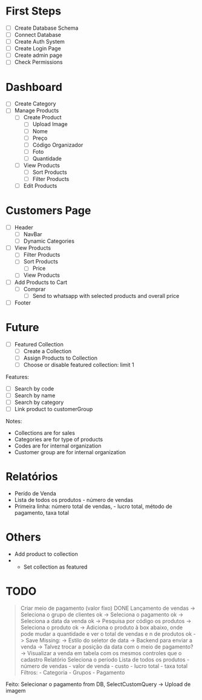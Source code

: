 # First Steps
- [ ] Create Database Schema
- [ ] Connect Database
- [ ] Create Auth System
- [ ] Create Login Page
- [ ] Create admin page
- [ ] Check Permissions  
###
# Dashboard

- [ ] Create Category
- [ ] Manage Products
  - [ ] Create Product
    - [ ] Upload Image
    - [ ] Nome
    - [ ] Preço
    - [ ] Código Organizador
    - [ ] Foto
    - [ ] Quantidade
  - [ ] View Products
    - [ ] Sort Products
    - [ ] Filter Products
  - [ ] Edit Products
###
# Customers Page
- [ ] Header
  - [ ] NavBar
  - [ ] Dynamic Categories
- [ ] View Products
  - [ ] Filter Products
  - [ ] Sort Products
    - [ ] Price
  - [ ] View Products
- [ ] Add Products to Cart
  - [ ] Comprar
    - [ ] Send to whatsapp with selected products and overall price
- [ ] Footer

# Future
- [ ] Featured Collection
  - [ ] Create a Collection
  - [ ] Assign Products to Collection
  - [ ] Choose or disable featured collection: limit 1

Features:
- [ ] Search by code
- [ ] Search by name
- [ ] Search by category
- [ ] Link product to customerGroup

Notes:
- Collections are for sales
- Categories are for type of products
- Codes are for internal organization
- Customer group are for internal organization

# Relatórios
 - Perído de Venda
 - Lista de todos os produtos - número de vendas
 - Primeira linha: número total de vendas, - lucro total, método de pagamento, taxa total



# Others
- Add product to collection
- - Set collection as featured

# TODO

  > Criar meio de pagamento (valor fixo) DONE
  > Lançamento de vendas
    -> Seleciona o grupo de clientes ok
    -> Seleciona o pagamento ok
    -> Seleciona a data da venda ok
    -> Pesquisa por código os produtos
      -> Seleciona o produto ok
      -> Adiciona o produto à box abaixo, onde pode mudar a quantidade e ver o total de vendas e n de produtos ok
    -> Save
Missing:
-> Estilo do seletor de data
-> Backend para enviar a venda
-> Talvez trocar a posição da data com o meio de pagamento?
-> Visualizar a venda em tabela com os mesmos controles que o cadastro
  > Relatório
  > Seleciona o período
  > Lista de todos os produtos - número de vendas - valor de venda - custo - lucro total - taxa total
  > Filtros:
    - Categoria
    - Grupos
    - Pagamento

Feito: Selecionar o pagamento from DB, SelectCustomQuery
  -> Upload de imagem